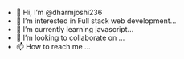 - 👋 Hi, I’m @dharmjoshi236
- 👀 I’m interested in Full stack web development...
- 🌱 I’m currently learning javascript...
- 💞️ I’m looking to collaborate on ...
- 📫 How to reach me 
...

<!---
dharmjoshi236/dharmjoshi236 is a ✨ special ✨ repository because its `README.md` (this file) appears on your GitHub profile.
You can click the Preview link to take a look at your changes.
--->
